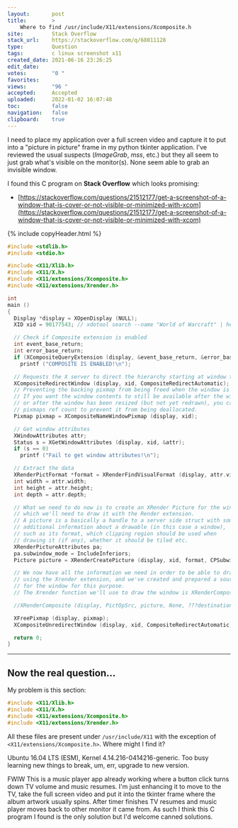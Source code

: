 ```yaml
---
layout:       post
title:        >
    Where to find ∕usr∕include∕X11∕extensions∕Xcomposite.h
site:         Stack Overflow
stack_url:    https://stackoverflow.com/q/68011128
type:         Question
tags:         c linux screenshot x11
created_date: 2021-06-16 23:26:25
edit_date:    
votes:        "0 "
favorites:    
views:        "96 "
accepted:     Accepted
uploaded:     2022-01-02 16:07:48
toc:          false
navigation:   false
clipboard:    true
---
```


I need to place my application over a full screen video and capture it to put into a "picture in picture" frame in my python tkinter application. I've reviewed the usual suspects (*ImageGrab*, *mss*, etc.) but they all seem to just grab what's visible on the monitor(s). None seem able to grab an invisible window.

I found this C program on **Stack Overflow** which looks promising:

- [https://stackoverflow.com/questions/21512177/get-a-screenshot-of-a-window-that-is-cover-or-not-visible-or-minimized-with-xcom](https://stackoverflow.com/questions/21512177/get-a-screenshot-of-a-window-that-is-cover-or-not-visible-or-minimized-with-xcom)

{% include copyHeader.html %}
``` c
#include <stdlib.h>
#include <stdio.h>

#include <X11/Xlib.h>
#include <X11/X.h>
#include <X11/extensions/Xcomposite.h>
#include <X11/extensions/Xrender.h>

int
main ()
{
  Display *display = XOpenDisplay (NULL);
  XID xid = 90177543; // xdotool search --name "World of Warcraft" | head -1

  // Check if Composite extension is enabled
  int event_base_return;
  int error_base_return;
  if (XCompositeQueryExtension (display, &event_base_return, &error_base_return))
    printf ("COMPOSITE IS ENABLED!\n");

  // Requests the X server to direct the hierarchy starting at window to off-screen storage
  XCompositeRedirectWindow (display, xid, CompositeRedirectAutomatic);
  // Preventing the backing pixmap from being freed when the window is hidden/destroyed
  // If you want the window contents to still be available after the window has been destroyed,
  // or after the window has been resized (but not yet redrawn), you can increment the backing
  // pixmaps ref count to prevent it from being deallocated.
  Pixmap pixmap = XCompositeNameWindowPixmap (display, xid);

  // Get window attributes
  XWindowAttributes attr;
  Status s = XGetWindowAttributes (display, xid, &attr);
  if (s == 0)
    printf ("Fail to get window attributes!\n");

  // Extract the data
  XRenderPictFormat *format = XRenderFindVisualFormat (display, attr.visual);
  int width = attr.width;
  int height = attr.height;
  int depth = attr.depth;

  // What we need to do now is to create an XRender Picture for the window,
  // which we'll need to draw it with the Render extension.
  // A picture is a basically a handle to a server side struct with some
  // additional information about a drawable (in this case a window),
  // such as its format, which clipping region should be used when
  // drawing it (if any), whether it should be tiled etc.
  XRenderPictureAttributes pa;
  pa.subwindow_mode = IncludeInferiors;
  Picture picture = XRenderCreatePicture (display, xid, format, CPSubwindowMode, &pa);

  // We now have all the information we need in order to be able to draw the window
  // using the Xrender extension, and we've created and prepared a source picture
  // for the window for this purpose.
  // The Xrender function we'll use to draw the window is XRenderComposite().

  //XRenderComposite (display, PictOpSrc, picture, None, ???destination???, 0,0, 0,0, 0,0, width, height);

  XFreePixmap (display, pixmap);
  XCompositeUnredirectWindow (display, xid, CompositeRedirectAutomatic);

  return 0;
}
```

----------

## Now the real question...

My problem is this section:

``` c
#include <X11/Xlib.h>
#include <X11/X.h>
#include <X11/extensions/Xcomposite.h>
#include <X11/extensions/Xrender.h>
```

All these files are present under `/usr/include/X11` with the exception of `<X11/extensions/Xcomposite.h>`.  Where might I find it?

Ubuntu 16.04 LTS (ESM), Kernel 4.14.216-0414216-generic. Too busy learning new things to break, um, err, upgrade to new version.

FWIW This is a music player app already working where a button click turns down TV volume and music resumes. I'm just enhancing it to move to the TV, take the full screen video and put it into the tkinter frame where the album artwork usually spins. After timer finishes TV resumes and music player moves back to other monitor it came from. As such I think this C program I found is the only solution but I'd welcome canned solutions.
